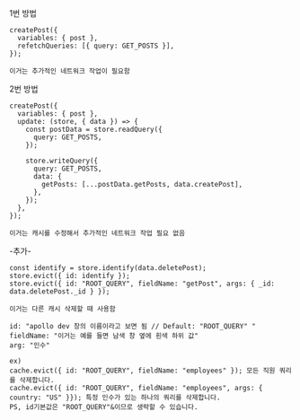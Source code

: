 1번 방법

    createPost({
      variables: { post },
      refetchQueries: [{ query: GET_POSTS }],
    });

    이거는 추가적인 네트워크 작업이 필요함

2번 방법

    createPost({
      variables: { post },
      update: (store, { data }) => {
        const postData = store.readQuery({
          query: GET_POSTS,
        });

        store.writeQuery({
          query: GET_POSTS,
          data: {
            getPosts: [...postData.getPosts, data.createPost],
          },
        });
      },
    });

    이거는 캐시를 수정해서 추가적인 네트워크 작업 필요 없음

-추가-

    const identify = store.identify(data.deletePost);
    store.evict({ id: identify });
    store.evict({ id: "ROOT_QUERY", fieldName: "getPost", args: { _id: data.deletePost._id } });

    이거는 다른 캐시 삭제할 때 사용함

    id: "apollo dev 창의 이름이라고 보면 됨 // Default: "ROOT_QUERY" "
    fieldName: "이거는 예를 들면 남색 창 옆에 흰색 하위 값"
    arg: "인수"

    ex)
    cache.evict({ id: "ROOT_QUERY", fieldName: "employees" }); 모든 직원 쿼리를 삭제합니다.
    cache.evict({ id: "ROOT_QUERY", fieldName: "employees", args: { country: "US" }}); 특정 인수가 있는 하나의 쿼리를 삭제합니다.
    PS, id기본값은 "ROOT_QUERY"&이므로 생략할 수 있습니다.
